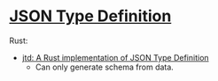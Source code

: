 # [JSON Type Definition](https://jsontypedef.com/)
Rust:
- [jtd: A Rust implementation of JSON Type Definition](https://github.com/jsontypedef/json-typedef-rust)
  - Can only generate schema from data.